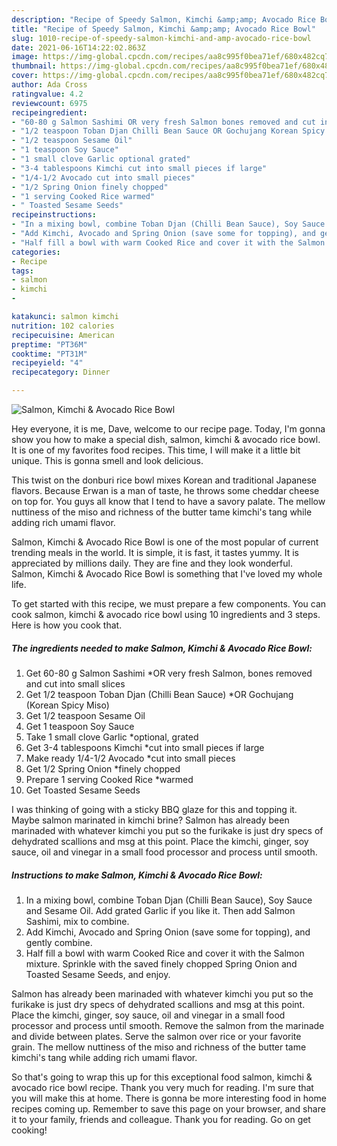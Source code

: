 ```yaml
---
description: "Recipe of Speedy Salmon, Kimchi &amp;amp; Avocado Rice Bowl"
title: "Recipe of Speedy Salmon, Kimchi &amp;amp; Avocado Rice Bowl"
slug: 1010-recipe-of-speedy-salmon-kimchi-and-amp-avocado-rice-bowl
date: 2021-06-16T14:22:02.863Z
image: https://img-global.cpcdn.com/recipes/aa8c995f0bea71ef/680x482cq70/salmon-kimchi-avocado-rice-bowl-recipe-main-photo.jpg
thumbnail: https://img-global.cpcdn.com/recipes/aa8c995f0bea71ef/680x482cq70/salmon-kimchi-avocado-rice-bowl-recipe-main-photo.jpg
cover: https://img-global.cpcdn.com/recipes/aa8c995f0bea71ef/680x482cq70/salmon-kimchi-avocado-rice-bowl-recipe-main-photo.jpg
author: Ada Cross
ratingvalue: 4.2
reviewcount: 6975
recipeingredient:
- "60-80 g Salmon Sashimi OR very fresh Salmon bones removed and cut into small slices"
- "1/2 teaspoon Toban Djan Chilli Bean Sauce OR Gochujang Korean Spicy Miso"
- "1/2 teaspoon Sesame Oil"
- "1 teaspoon Soy Sauce"
- "1 small clove Garlic optional grated"
- "3-4 tablespoons Kimchi cut into small pieces if large"
- "1/4-1/2 Avocado cut into small pieces"
- "1/2 Spring Onion finely chopped"
- "1 serving Cooked Rice warmed"
- " Toasted Sesame Seeds"
recipeinstructions:
- "In a mixing bowl, combine Toban Djan (Chilli Bean Sauce), Soy Sauce and Sesame Oil. Add grated Garlic if you like it. Then add Salmon Sashimi, mix to combine."
- "Add Kimchi, Avocado and Spring Onion (save some for topping), and gently combine."
- "Half fill a bowl with warm Cooked Rice and cover it with the Salmon mixture. Sprinkle with the saved finely chopped Spring Onion and Toasted Sesame Seeds, and enjoy."
categories:
- Recipe
tags:
- salmon
- kimchi
- 

katakunci: salmon kimchi  
nutrition: 102 calories
recipecuisine: American
preptime: "PT36M"
cooktime: "PT31M"
recipeyield: "4"
recipecategory: Dinner

---
```



![Salmon, Kimchi &amp; Avocado Rice Bowl](https://img-global.cpcdn.com/recipes/aa8c995f0bea71ef/680x482cq70/salmon-kimchi-avocado-rice-bowl-recipe-main-photo.jpg)

Hey everyone, it is me, Dave, welcome to our recipe page. Today, I'm gonna show you how to make a special dish, salmon, kimchi &amp; avocado rice bowl. It is one of my favorites food recipes. This time, I will make it a little bit unique. This is gonna smell and look delicious.

This twist on the donburi rice bowl mixes Korean and traditional Japanese flavors. Because Erwan is a man of taste, he throws some cheddar cheese on top for. You guys all know that I tend to have a savory palate. The mellow nuttiness of the miso and richness of the butter tame kimchi&#39;s tang while adding rich umami flavor.

Salmon, Kimchi &amp; Avocado Rice Bowl is one of the most popular of current trending meals in the world. It is simple, it is fast, it tastes yummy. It is appreciated by millions daily. They are fine and they look wonderful. Salmon, Kimchi &amp; Avocado Rice Bowl is something that I've loved my whole life.


To get started with this recipe, we must prepare a few components. You can cook salmon, kimchi &amp; avocado rice bowl using 10 ingredients and 3 steps. Here is how you cook that.

<!--inarticleads1-->

##### The ingredients needed to make Salmon, Kimchi &amp; Avocado Rice Bowl:

1. Get 60-80 g Salmon Sashimi *OR very fresh Salmon, bones removed and cut into small slices
1. Get 1/2 teaspoon Toban Djan (Chilli Bean Sauce) *OR Gochujang (Korean Spicy Miso)
1. Get 1/2 teaspoon Sesame Oil
1. Get 1 teaspoon Soy Sauce
1. Take 1 small clove Garlic *optional, grated
1. Get 3-4 tablespoons Kimchi *cut into small pieces if large
1. Make ready 1/4-1/2 Avocado *cut into small pieces
1. Get 1/2 Spring Onion *finely chopped
1. Prepare 1 serving Cooked Rice *warmed
1. Get  Toasted Sesame Seeds


I was thinking of going with a sticky BBQ glaze for this and topping it. Maybe salmon marinated in kimchi brine? Salmon has already been marinaded with whatever kimchi you put so the furikake is just dry specs of dehydrated scallions and msg at this point. Place the kimchi, ginger, soy sauce, oil and vinegar in a small food processor and process until smooth. 

<!--inarticleads2-->

##### Instructions to make Salmon, Kimchi &amp; Avocado Rice Bowl:

1. In a mixing bowl, combine Toban Djan (Chilli Bean Sauce), Soy Sauce and Sesame Oil. Add grated Garlic if you like it. Then add Salmon Sashimi, mix to combine.
1. Add Kimchi, Avocado and Spring Onion (save some for topping), and gently combine.
1. Half fill a bowl with warm Cooked Rice and cover it with the Salmon mixture. Sprinkle with the saved finely chopped Spring Onion and Toasted Sesame Seeds, and enjoy.


Salmon has already been marinaded with whatever kimchi you put so the furikake is just dry specs of dehydrated scallions and msg at this point. Place the kimchi, ginger, soy sauce, oil and vinegar in a small food processor and process until smooth. Remove the salmon from the marinade and divide between plates. Serve the salmon over rice or your favorite grain. The mellow nuttiness of the miso and richness of the butter tame kimchi&#39;s tang while adding rich umami flavor. 

So that's going to wrap this up for this exceptional food salmon, kimchi &amp; avocado rice bowl recipe. Thank you very much for reading. I'm sure that you will make this at home. There is gonna be more interesting food in home recipes coming up. Remember to save this page on your browser, and share it to your family, friends and colleague. Thank you for reading. Go on get cooking!
